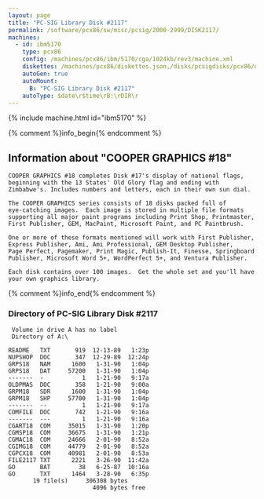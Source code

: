 ```yaml
---
layout: page
title: "PC-SIG Library Disk #2117"
permalink: /software/pcx86/sw/misc/pcsig/2000-2999/DISK2117/
machines:
  - id: ibm5170
    type: pcx86
    config: /machines/pcx86/ibm/5170/cga/1024kb/rev3/machine.xml
    diskettes: /machines/pcx86/diskettes.json,/disks/pcsigdisks/pcx86/diskettes.json
    autoGen: true
    autoMount:
      B: "PC-SIG Library Disk #2117"
    autoType: $date\r$time\rB:\rDIR\r
---
```


{% include machine.html id="ibm5170" %}

{% comment %}info_begin{% endcomment %}

## Information about "COOPER GRAPHICS #18"

    COOPER GRAPHICS #18 completes Disk #17's display of national flags,
    beginning with the 13 States' Old Glory flag and ending with
    Zimbabwe's. Includes numbers and letters, each in their own sun dial.
    
    The COOPER GRAPHICS series consists of 18 disks packed full of
    eye-catching images.  Each image is stored in multiple file formats
    supporting all major paint programs including Print Shop, Printmaster,
    First Publisher, GEM, MacPaint, Microsoft Paint, and PC Paintbrush.
    
    One or more of these formats mentioned will work with First Publisher,
    Express Publisher, Ami, Ami Professional, GEM Desktop Publisher,
    Page Perfect, Pagemaker, Print Magic, Publish-It, Finesse, Springboard
    Publisher, Microsoft Word 5+, WordPerfect 5+, and Ventura Publisher.
    
    Each disk contains over 100 images.  Get the whole set and you'll have
    your own graphics library.
{% comment %}info_end{% endcomment %}


### Directory of PC-SIG Library Disk #2117

     Volume in drive A has no label
     Directory of A:\

    README   TXT       919  12-13-89   1:23p
    NUPSHOP  DOC       347  12-29-89  12:24p
    GRPS18   NAM      1600   1-31-90   1:04p
    GRPS18   DAT     57200   1-31-90   1:04p
    -------  -           1   1-21-90   9:17a
    OLDPMAS  DOC       358   1-21-90   9:00a
    GRPM18   SDR      1600   1-31-90   1:04p
    GRPM18   SHP     57700   1-31-90   1:04p
    -------  --          1   1-21-90   9:17a
    COMFILE  DOC       742   1-21-90   9:16a
    -------  ---         1   1-21-90   9:16a
    CGART18  COM     35015   1-31-90   1:20p
    CGMSP18  COM     36675   1-31-90   1:21p
    CGMAC18  COM     24666   2-01-90   8:52a
    CGIMG18  COM     44779   2-01-90   8:52a
    CGPCX18  COM     40981   2-01-90   8:53a
    FILE2117 TXT      2221   3-26-90  11:42a
    GO       BAT        38   6-25-87  10:16a
    GO       TXT      1464   3-28-90   6:35p
           19 file(s)     306308 bytes
                            4096 bytes free
